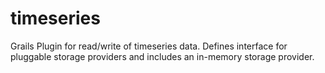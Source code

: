 timeseries
==========

Grails Plugin for read/write of timeseries data. Defines interface for pluggable storage providers and includes an in-memory storage provider.
